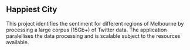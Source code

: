 ## Happiest City 

This project identifies the sentiment for different regions of Melbourne by processing a large corpus (15Gb+) of Twitter data. The application paralellises the data processing and is scalable subject to the resources available. 
